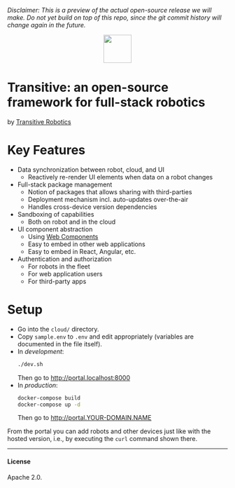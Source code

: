 *Disclaimer: This is a preview of the actual open-source release we will make. Do not yet build on top of this repo, since the git commit history will change again in the future.*


<p align="center">
  <a href="https://transitiverobotics.com">
    <img src="https://transitiverobotics.com/img/logo.svg" style="height: 64px">
  </a>
</p>

# Transitive: an open-source framework for full-stack robotics

by [Transitive Robotics](https://transitiverobotics.com)

# Key Features

- Data synchronization between robot, cloud, and UI
  - Reactively re-render UI elements when data on a robot changes
- Full-stack package management
  - Notion of packages that allows sharing with third-parties
  - Deployment mechanism incl. auto-updates over-the-air
  - Handles cross-device version dependencies
- Sandboxing of capabilities
  - Both on robot and in the cloud
- UI component abstraction
  - Using [Web Components](https://www.webcomponents.org/introduction)
  - Easy to embed in other web applications
  - Easy to embed in React, Angular, etc.
- Authentication and authorization
  - For robots in the fleet
  - For web application users
  - For third-party apps

# Setup

- Go into the `cloud/` directory.
- Copy `sample.env` to `.env` and edit appropriately (variables are documented in the file itself).
- In *development*:
  ```sh
  ./dev.sh
  ```
  Then go to http://portal.localhost:8000
- In *production*:
  ```sh
  docker-compose build
  docker-compose up -d
  ```
  Then go to http://portal.YOUR-DOMAIN.NAME

From the portal you can add robots and other devices just like with the hosted version, i.e., by executing the `curl` command shown there.


---

#### License

Apache 2.0.